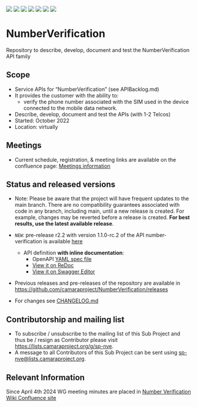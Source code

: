 <a href="https://github.com/camaraproject/NumberVerification/commits/" title="Last Commit"><img src="https://img.shields.io/github/last-commit/camaraproject/NumberVerification?style=plastic"></a>
<a href="https://github.com/camaraproject/NumberVerification/issues" title="Open Issues"><img src="https://img.shields.io/github/issues/camaraproject/NumberVerification?style=plastic"></a>
<a href="https://github.com/camaraproject/NumberVerification/pulls" title="Open Pull Requests"><img src="https://img.shields.io/github/issues-pr/camaraproject/NumberVerification?style=plastic"></a>
<a href="https://github.com/camaraproject/NumberVerification/graphs/contributors" title="Contributors"><img src="https://img.shields.io/github/contributors/camaraproject/NumberVerification?style=plastic"></a>
<a href="https://github.com/camaraproject/NumberVerification" title="Repo Size"><img src="https://img.shields.io/github/repo-size/camaraproject/NumberVerification?style=plastic"></a>
<a href="https://github.com/camaraproject/NumberVerification/blob/main/LICENSE" title="License"><img src="https://img.shields.io/badge/License-Apache%202.0-green.svg?style=plastic"></a>
<a href="https://github.com/camaraproject/NumberVerification/releases/latest" title="Latest Release"><img src="https://img.shields.io/github/release/camaraproject/NumberVerification?style=plastic"></a>

# NumberVerification

Repository to describe, develop, document and test the NumberVerification API family

## Scope

* Service APIs for “NumberVerification” (see APIBacklog.md)  
* It provides the customer with the ability to:  
  * verify the phone number associated with the SIM used in the device connected to the mobile data network.
* Describe, develop, document and test the APIs (with 1-2 Telcos)  
* Started: October 2022
* Location: virtually  

## Meetings

* Current schedule, registration, & meeting links are available on the confluence page: [Meetings information](https://lf-camaraproject.atlassian.net/wiki/spaces/CAM/pages/14562399/NumberVerification)



## Status and released versions

* Note: Please be aware that the project will have frequent updates to the main branch. There are no compatibility guarantees associated with code in any branch, including main, until a new release is created. For example, changes may be reverted before a release is created. **For best results, use the latest available release**.

* `NEW`: pre-release r2.2 with version 1.1.0-rc.2 of the API number-verification is available [here](https://github.com/camaraproject/NumberVerification/tree/r2.2)
  - API definition **with inline documentation**:
    - OpenAPI [YAML spec file](https://github.com/camaraproject/NumberVerification/blob/r2.2/code/API_definitions/number-verification.yaml)
    - [View it on ReDoc](https://redocly.github.io/redoc/?url=https://raw.githubusercontent.com/camaraproject/NumberVerification/r2.2/code/API_definitions/number-verification.yaml&nocors)
    - [View it on Swagger Editor](https://editor.swagger.io/?url=https://raw.githubusercontent.com/camaraproject/NumberVerification/r2.2/code/API_definitions/number-verification.yaml)

* Previous releases and pre-releases of the repository are available in https://github.com/camaraproject/NumberVerification/releases 
* For changes see [CHANGELOG.md](https://github.com/camaraproject/NumberVerification/blob/main/CHANGELOG.md)


## Contributorship and mailing list

* To subscribe / unsubscribe to the mailing list of this Sub Project and thus be / resign as Contributor please visit <https://lists.camaraproject.org/g/sp-nve>.
* A message to all Contributors of this Sub Project can be sent using <sp-nve@lists.camaraproject.org>.


## Relevant Information

Since April 4th 2024 WG meeting minutes are placed in [Number Verification Wiki Confluence site](https://wiki.camaraproject.org/display/CAM/NumberVerification)
